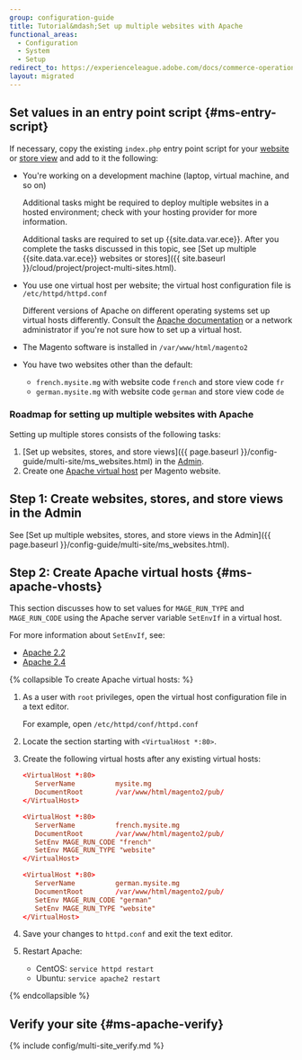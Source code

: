 ```yaml
---
group: configuration-guide
title: Tutorial&mdash;Set up multiple websites with Apache
functional_areas:
  - Configuration
  - System
  - Setup
redirect_to: https://experienceleague.adobe.com/docs/commerce-operations/configuration-guide/multi-sites/ms-apache.html
layout: migrated
---
```


## Set values in an entry point script {#ms-entry-script}

If necessary, copy the existing `index.php` entry point script for your [website](https://glossary.magento.com/website) or [store view](https://glossary.magento.com/store-view) and add to it the following:

*  You're working on a development machine (laptop, virtual machine, and so on)

   Additional tasks might be required to deploy multiple websites in a hosted environment; check with your hosting provider for more information.

   Additional tasks are required to set up {{site.data.var.ece}}. After you complete the tasks discussed in this topic, see [Set up multiple {{site.data.var.ece}} websites or stores]({{ site.baseurl }}/cloud/project/project-multi-sites.html).

*  You use one virtual host per website; the virtual host configuration file is `/etc/httpd/httpd.conf`

    Different versions of Apache on different operating systems set up virtual hosts differently. Consult the [Apache documentation](https://httpd.apache.org/docs/2.4/vhosts) or a network administrator if you're not sure how to set up a virtual host.

*  The Magento software is installed in `/var/www/html/magento2`
*  You have two websites other than the default:

   *  `french.mysite.mg` with website code `french` and store view code `fr`
   *  `german.mysite.mg` with website code `german` and store view code `de`

### Roadmap for setting up multiple websites with Apache

Setting up multiple stores consists of the following tasks:

1. [Set up websites, stores, and store views]({{ page.baseurl }}/config-guide/multi-site/ms_websites.html) in the [Admin](https://glossary.magento.com/magento-admin).
1. Create one [Apache virtual host](#ms-apache-vhosts) per Magento website.

## Step 1: Create websites, stores, and store views in the Admin

See [Set up multiple websites, stores, and store views in the Admin]({{ page.baseurl }}/config-guide/multi-site/ms_websites.html).

## Step 2: Create Apache virtual hosts {#ms-apache-vhosts}

This section discusses how to set values for `MAGE_RUN_TYPE` and `MAGE_RUN_CODE` using the Apache server variable `SetEnvIf` in a virtual host.

For more information about `SetEnvIf`, see:

*  [Apache 2.2](https://httpd.apache.org/docs/2.2/mod/mod_setenvif.html)
*  [Apache 2.4](https://httpd.apache.org/docs/2.4/mod/mod_setenvif.html)

{% collapsible To create Apache virtual hosts: %}

1. As a user with `root` privileges, open the virtual host configuration file in a text editor.

   For example, open `/etc/httpd/conf/httpd.conf`

1. Locate the section starting with `<VirtualHost *:80>`.
1. Create the following virtual hosts after any existing virtual hosts:

   ```conf
   <VirtualHost *:80>
      ServerName          mysite.mg
      DocumentRoot        /var/www/html/magento2/pub/
   </VirtualHost>

   <VirtualHost *:80>
      ServerName          french.mysite.mg
      DocumentRoot        /var/www/html/magento2/pub/
      SetEnv MAGE_RUN_CODE "french"
      SetEnv MAGE_RUN_TYPE "website"
   </VirtualHost>

   <VirtualHost *:80>
      ServerName          german.mysite.mg
      DocumentRoot        /var/www/html/magento2/pub/
      SetEnv MAGE_RUN_CODE "german"
      SetEnv MAGE_RUN_TYPE "website"
   </VirtualHost>
   ```

1. Save your changes to `httpd.conf` and exit the text editor.
1. Restart Apache:

   *  CentOS: `service httpd restart`
   *  Ubuntu: `service apache2 restart`

{% endcollapsible %}

## Verify your site  {#ms-apache-verify}

{% include config/multi-site_verify.md %}
